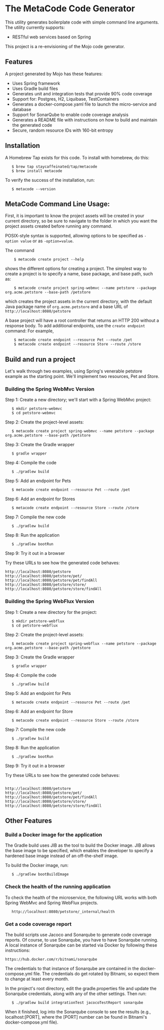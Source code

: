 # The MetaCode Code Generator

This utility generates boilerplate code with simple
command line arguments. The utility currently supports:

* RESTful web services based on Spring

This project is a re-envisioning of the Mojo code generator.

## Features

A project generated by Mojo has these features:

* Uses Spring framework
* Uses Gradle build files
* Generates unit and integration tests that provide 90% code coverage
* Support for: Postgres, H2, Liquibase, TestContainers
* Generates a docker-compose.yaml file to launch the micro-service and database
* Support for SonarQube to enable code coverage analysis
* Generates a README file with instructions on how to build and maintain the generated code
* Secure, random resource IDs with 160-bit entropy

## Installation

A Homebrew Tap exists for this code.  To install with homebrew, do this:

```[bash]
   $ brew tap staycaffeinated/tap/metacode
   $ brew install metacode
```
To verify the success of the installation, run:

```[bash]
   $ metacode --version
```

## MetaCode Command Line Usage:

First, it is important to know the project assets will be created in your current
directory, so be sure to navigate to the folder in which
you want the project assets created before running any command.

POSIX-style syntax is supported, allowing options to be specified as
```-option value``` or as ```-option=value```.

The command
```[bash]
    $ metacode create project --help
```

shows the different options for creating a project. The simplest way to
create a project is to specify a name, base package, and base path, such as:
    
```[bash]
    $ metacode create project spring-webmvc --name petstore --package org.acme.petstore --base-path /petstore
```

which creates the project assets in the current directory,
with the default Java package name of ```org.acme.petstore``` and
a base URL of ```http://localhost:8080/petstore```

A base project will have a root controller that returns an HTTP 200 without a response body.
To add additional endpoints, use the ```create endpoint``` command:
For example,

```[bash]
    $ metacode create endpoint --resource Pet --route /pet
    $ metacode create endpoint --resource Store --route /store
```

## Build and run a project

Let's walk through two examples, using Spring's venerable petstore example 
as the starting point.  We'll implement two resources, Pet and Store. 

### Building the Spring WebMvc Version

Step 1: Create a new directory; we'll start with a Spring WebMvc project:

```[bash]
   $ mkdir petstore-webmvc
   $ cd petstore-webmvc
```

Step 2: Create the project-level assets:

```[bash]
   $ metacode create project spring-webmvc --name petstore --package org.acme.petstore --base-path /petstore
```

Step 3: Create the Gradle wrapper

```[bash]
   $ gradle wrapper
```

Step 4: Compile the code

```[bash]
   $ ./gradlew build
```

Step 5: Add an endpoint for Pets

```[bash]
   $ metacode create endpoint --resource Pet --route /pet
```

Step 6: Add an endpoint for Stores

```[bash]
   $ metacode create endpoint --resource Store --route /store
```

Step 7: Compile the new code

```[bash]
   $ ./gradlew build
```

Step 8: Run the application

```[bash]
   $ ./gradlew bootRun
```

Step 9: Try it out in a browser

Try these URLs to see how the generated code behaves:
   
```http request
http://localhost:8080/petstore
http://localhost:8080/petstore/pet/
http://localhost:8080/petstore/pet/findAll
http://localhost:8080/petstore/store/
http://localhost:8080/petstore/store/findAll
```

### Building the Spring WebFlux Version

Step 1: Create a new directory for the project:

```[bash]
   $ mkdir petstore-webflux
   $ cd petstore-webflux
```

Step 2: Create the project-level assets:

```[bash]
   $ metacode create project spring-webflux --name petstore --package org.acme.petstore --base-path /petstore
```

Step 3: Create the Gradle wrapper

```[bash]
   $ gradle wrapper
```

Step 4: Compile the code

```[bash]
   $ ./gradlew build
```

Step 5: Add an endpoint for Pets

```[bash]
   $ metacode create endpoint --resource Pet --route /pet
```

Step 6: Add an endpoint for Store

```[bash]
   $ metacode create endpoint --resource Store --route /store
```

Step 7: Compile the new code

```[bash]
   $ ./gradlew build
```

Step 8: Run the application

```[bash]
   $ ./gradlew bootRun
```

Step 9: Try it out in a browser

Try these URLs to see how the generated code behaves:

```http request

http://localhost:8080/petstore
http://localhost:8080/petstore/pet/
http://localhost:8080/petstore/pet/findAll
http://localhost:8080/petstore/store/
http://localhost:8080/petstore/store/findAll

```
          
## Other Features

### Build a Docker image for the application

The Gradle build uses JIB as the tool to build
the Docker image.  JIB allows the base image
to be specified, which enables the developer to
specify a hardened base image instead of an
off-the-shelf image. 

To build the Docker image, run:

```[bash]
   $ ./gradlew bootBuildImage
```
   
### Check the health of the running application

To check the health of the microservice, the following URL works
with both Spring WebMvc and Spring WebFlux projects.

```[http request]
   http://localhost:8080/petstore/_internal/health
```

### Get a code coverage report

The build scripts use Jacoco and Sonarqube
to generate code coverage reports. Of course,
to use Sonarqube, you have to have Sonarqube
running.  A local instance of Sonarqube can be
started via Docker by following these instructions:

```http request
https://hub.docker.com/r/bitnami/sonarqube
```
The credentials to that instance of Sonarqube
are contained in the docker-compose.yml file.
The credentials do get rotated by Bitnami, so
expect them to change at least every month.

In the project's root directory, edit the
gradle.properties file and update the
Sonarqube credentials, along with any of
the other settings. Then run:

```[bash]
   $ ./gradlew build integrationTest jacocoTestReport sonarqube
```

When it finished, log into the Sonarqube
console to see the results (e.g., localhost:[PORT],
where the [PORT] number can be found in Bitnami's
docker-compose.yml file). 


